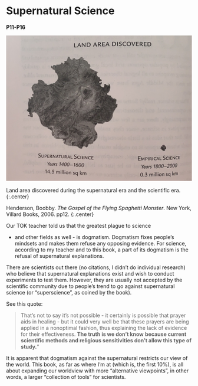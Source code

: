 <style>
.center {
    text-align: center;
}
</style>

# Supernatural Science
**P11-P16**

![Land Area Discovered](/static/Land%20Area%20Discovered.jpg)

Land area discovered during the supernatural era and the scientific era.
{:.center}

Henderson, Boobby. *The Gospel of the Flying Spaghetti Monster*. New York, Villard Books, 2006. pp12.
{:.center}

Our TOK teacher told us that the greatest plague to science
 - and other fields as well -  is dogmatism. 
 Dogmatism fixes people’s mindsets and makes them refuse any opposing evidence. 
 For science, according to my teacher and to this book, 
 a part of its dogmatism is the refusal of supernatural explanations.

There are scientists out there (no citations, I didn’t do individual research) 
who believe that supernatural explanations exist and wish to conduct experiments to test them. 
However, they are usually not accepted by the scientific community 
due to people’s trend to go against supernatural science (or “superscience”, as coined by the book). 

See this quote:

>That’s not to say it’s not possible - 
>it certainly is possible that prayer aids in healing - 
>but it could very well be that these prayers are being applied in a nonoptimal fashion, 
>thus explaining the lack of evidence for their effectiveness. 
>**The truth is we don’t know** 
>**because current scientific methods and religious sensitivities don’t allow this type of study.**”

It is apparent that dogmatism against the supernatural restricts our view of the world. 
This book, as far as where I’m at (which is, the first 10%), 
is all about expanding our worldview with more “alternative viewpoints”, 
in other words, a larger “collection of tools” for scientists.
